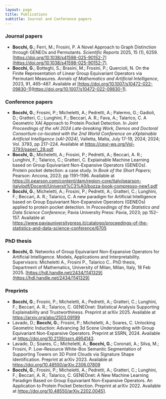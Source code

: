 ```yaml
---
layout: page
title: Publications
subtitle: Journal and Conference papers
---
```


### Journal papers

- **Bocchi, G.**; Ferri, M.; Frosini, P. A Novel Approach to Graph Distinction through GENEOs and Permutants. *Scientific Reports* 2025, 15 (1), 6259. [https://doi.org/10.1038/s41598-025-90152-7](https://doi.org/10.1038/s41598-025-90152-7).
- **Bocchi, G.**; Botteghi, S.; Brasini, M.; Frosini, P.; Quercioli, N. On the Finite Representation of Linear Group Equivariant Operators via Permutant Measures. *Annals of Mathematics and Artificial Intelligence*, 2023, 91, 465–487. Available at [https://doi.org/10.1007/s10472-022-09830-1](https://doi.org/10.1007/s10472-022-09830-1).

### Conference papers

- **Bocchi, G.**; Frosini, P.; Micheletti, A.; Pedretti, A.; Palermo, G.; Gadioli, D.; Gratteri, C.; Lunghini, F.; Beccari, A. R.; Fava, A.; Talarico, C. A Geometric XAI Approach to Protein Pocket Detection. In *Joint Proceedings of the xAI 2024 Late-breaking Work, Demos and Doctoral Consortium co-located with the 2nd World Conference on eXplainable Artificial Intelligence (xAI-2024)*, Valletta, Malta, July 17-19, 2024; 2024; Vol. 3793, pp 217–224. Available at https://ceur-ws.org/Vol-3793/paper\_28.pdf
- **Bocchi, G.**; Micheletti, A.; Frosini, P.; Pedretti, A.; Beccari, A. R.; Lunghini, F.; Talarico, C.; Gratteri, C. Explainable Machine Learning based on Group Equivariant Non-Expansive Operators (GENEOs). Protein pocket detection: a case study. In *Book of the Short Papers*; Pearson: Ancona, 2023; pp 1191–1196. Available at https://it.pearson.com/content/dam/region-core/italy/pearson-italy/pdf/Docenti/Universit%C3%A0/bozza-book-compresso-new1.pdf
- **Bocchi, G.**; Micheletti, A.; Frosini, P.; Pedretti, A.; Gratteri, C.; Lunghini, F.; Beccari, A. R.; Talarico, C. A new paradigm for Artificial Intelligence based on Group Equivariant Non-Expansive Operators (GENEOs) applied to protein pocket detection. In *Proceedings of the Statistics and Data Science Conference*; Pavia University Press: Pavia, 2023; pp 152–157. Available at https://www.paviauniversitypress.it/catalogo/proceedings-of-the-statistics-and-data-science-conference/6705

### PhD thesis

- **Bocchi, G**. Networks of Group Equivariant Non-Expansive Operators for Artificial Intelligence. Models, Applications and Interpretability. Supervisors: Micheletti A., Frosini P., Talarico C.. PhD thesis, Department of Mathematics, University of Milan, Milan, Italy, 18 Feb 2025. [https://hdl.handle.net/2434/1141329](https://hdl.handle.net/2434/1141329)

### Preprints

- **Bocchi, G.**; Frosini, P.; Micheletti, A.; Pedretti, A.; Gratteri, C.; Lunghini, F.; Beccari, A. R.; Talarico, C. GENEOnet: Statistical Analysis Supporting Explainability and Trustworthiness. Preprint at arXiv 2025. Available at https://arxiv.org/abs/2503.09199
- Lavado, D.; **Bocchi, G.**; Frosini, P.; Micheletti, A.; Soares, C. Unlocking Geometric Induction: Advancing 3d Scene Understanding with Group Equivariant Non-Expansive Operators. Preprint at SSRN, 2024. Available at https://doi.org/10.2139/ssrn.4954143.
- Lavado, D.; Soares, C.; Micheletti, A.; **Bocchi, G.**; Coronati, A.; Silva, M.; Frosini, P. Low-Resource White-Box Semantic Segmentation of Supporting Towers on 3D Point Clouds via Signature Shape Identification. Preprint at arXiv 2023. Available at https://doi.org/10.48550/arXiv.2306.07809
- **Bocchi, G.**; Frosini, P.; Micheletti, A.; Pedretti, A.; Gratteri, C.; Lunghini, F.; Beccari, A. R.; Talarico, C. GENEOnet: A New Machine Learning Paradigm Based on Group Equivariant Non-Expansive Operators. An Application to Protein Pocket Detection. Preprint at arXiv 2022. Available at https://doi.org/10.48550/arXiv.2202.00451.
